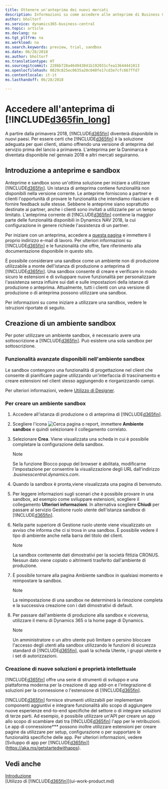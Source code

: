 ```yaml
---
title: Ottenere un'anteprima dei nuovi mercati
description: Informazioni su come accedere alle anteprime di Business Central.
author: bholtorf
ms.service: dynamics365-business-central
ms.topic: article
ms.devlang: na
ms.tgt_pltfrm: na
ms.workload: na
ms.search.keywords: preview, trial, sandbox
ms.date: 06/28/2018
ms.author: bholtorf
ms.translationtype: HT
ms.sourcegitcommit: 2286b728a464943841b192031cfea13644441013
ms.openlocfilehash: 0829c825ec0635a20c040fe17cd3e7cfc667ffd7
ms.contentlocale: it-it
ms.lasthandoff: 06/28/2018

---
```

# <a name="access-to-the-included365finlongincludesd365finlongmdmd-preview"></a>Accedere all'anteprima di [!INCLUDE[d365fin_long](includes/d365fin_long_md.md)]
A partire dalla primavera 2018, [!INCLUDE[d365fin](includes/d365fin_md.md)] diventerà disponibile in nuovi paesi. Per essere certi che [!INCLUDE[d365fin](includes/d365fin_md.md)] è la soluzione adeguata per quei clienti, stiamo offrendo una versione di anteprima del servizio prima del lancio a primavera. L'anteprima per la Danimarca è diventata disponibile nel gennaio 2018 e altri mercati seguiranno.  

## <a name="getting-started-with-previews-and-sandboxes"></a>Introduzione a anteprime e sandbox
Anteprime e sandbox sono un'ottima soluzione per iniziare a utilizzare [!INCLUDE[d365fin](includes/d365fin_md.md)]. Un istanza di anteprima contiene funzionalità non disponibili nella versione corrente. Le anteprime forniscono a partner e clienti l'opportunità di provare le funzionalità che intendiamo rilasciare e di fornire feedback sulle stesse. Sebbene le anteprime siano soprattutto destinate ai partner, anche i clienti sono invitati a utilizzarle per un tempo limitato. L'anteprima corrente di [!INCLUDE[d365fin](includes/d365fin_md.md)] contiene la maggior parte delle funzionalità disponibili in Dynamics NAV 2018, la cui configurazione in genere richiede l'assistenza di un partner.

Per iniziare con un anteprima, accedere a [questa pagina](https://go.microsoft.com/fwlink/?linkid=866045) e immettere il proprio indirizzo e-mail di lavoro. Per ulteriori informazioni su [!INCLUDE[d365fin](includes/d365fin_md.md)] e le funzionalità che offre, fare riferimento alla documentazione disponibile in questo sito.

È possibile considerare una sandbox come un ambiente non di produzione utilizzabile a monte dell'istanza di produzione o anteprima di [!INCLUDE[d365fin](includes/d365fin_md.md)]. Una sandbox consente di creare e verificare in modo sicuro le estensioni e di sviluppare nuove funzionalità per personalizzare l'assistenza senza influire sui dati e sulle impostazioni della istanze di produzione o anteprima. Attualmente, tutti i clienti con una versione di produzione o di anteprima possono utilizzare una sandbox.

Per informazioni su come iniziare a utilizzare una sandbox, vedere le istruzioni riportate di seguito.

## <a name="creating-a-sandbox-environment"></a>Creazione di un ambiente sandbox
Per poter utilizzare un ambiente sandbox, è necessario avere una sottoscrizione a [!INCLUDE[d365fin](includes/d365fin_md.md)]. Può esistere una sola sandbox per sottoscrizione.

### <a name="advanced-functionality-available-in-a-sandbox-environment"></a>Funzionalità avanzate disponibili nell'ambiente sandbox
Le sandbox contengono una funzionalità di progettazione nel client che consente di pianificare pagine utilizzando un'interfaccia di trascinamento e creare estensioni nel client stesso aggiungendo e riorganizzando campi.

Per ulteriori informazioni, vedere [Utilizzo di Designer](https://docs.microsoft.com/en-us/dynamics-nav/developer/devenv-inclient-designer).

### <a name="to-create-a-sandbox-environment"></a>Per creare un ambiente sandbox
1.  Accedere all'istanza di produzione o di anteprima di [!INCLUDE[d365fin](includes/d365fin_md.md)].  
2.  Scegliere l'icona ![Cerca pagina o report](media/ui-search/search_small.png "icona Cerca pagina o report"), immettere **Ambiente sandbox** e quindi selezionare il collegamento correlato.
3.  Selezionare **Crea**. Viene visualizzata una scheda in cui è possibile completare la configurazione della sandbox.

    > [!Note]
    > Se la funzione Blocco popup del browser è abilitata, modificarne l'impostazione per consentire la visualizzazione degli URL dall'indirizzo *.businesscentral.dynamics.com*.  

4.  Quando la sandbox è pronta,viene visualizzata una pagina di benvenuto.  
5.  Per leggere informazioni sugli scenari che è possibile provare in una sandbox, ad esempio come sviluppare estensioni, scegliere il collegamento **Ulteriori informazioni**. In alternativa scegliere **Chiudi** per passare al servizio Gestione ruolo utente dell'istanza sandbox di [!INCLUDE[d365fin](includes/d365fin_md.md)].  
6.  Nella parte superiore di Gestione ruolo utente viene visualizzato un avviso che informa che ci si trova in una sandbox. È possibile vedere il tipo di ambiente anche nella barra del titolo del client.

    > [!Note]
    > La sandbox contenente dati dimostrativi per la società fittizia CRONUS. Nessun dato viene copiato o altrimenti trasferito dall'ambiente di produzione.  

7.  È possibile tornare alla pagina Ambiente sandbox in qualsiasi momento e reimpostare la sandbox.

    > [!Note]
    > La reimpostazione di una sandbox ne determinerà la rimozione completa e la successiva creazione con i dati dimostrativi di default.  

8.  Per passare dall'ambiente di produzione alla sandbox e viceversa, utilizzare il menu di Dynamics 365 o la home page di Dynamics.

    > [!Note]
    > Un amministratore o un altro utente può limitare o persino bloccare l'accesso degli utenti alla sandbox utilizzando le funzioni di sicurezza standard di [!INCLUDE[d365fin](includes/d365fin_md.md)], quali la scheda Utente, i gruppi utente e i set di autorizzazioni.  

### <a name="building-new-solutions-and-intellectual-property"></a>Creazione di nuove soluzioni e proprietà intellettuale
[!INCLUDE[d365fin](includes/d365fin_md.md)] offre una serie di strumenti di sviluppo e una piattaforma moderna per la creazione di app add-on e l'integrazione di soluzioni per la connessione o l'estensione di [!INCLUDE[d365fin](includes/d365fin_md.md)].

[!INCLUDE[d365fin](includes/d365fin_md.md)] fornisce strumenti utilizzabili per implementare componenti aggiuntivi e integrare funzionalità allo scopo di aggiungere nuove esperienze end-to-end specifiche del settore o di integrare soluzioni di terze parti. Ad esempio, è possibile utilizzare un'API per creare un app allo scopo di scambiare dati tra [!INCLUDE[d365fin](includes/d365fin_md.md)] l'app per le retribuzioni. Le app di connessione*** possono inoltre utilizzare estensioni per creare pagine da utilizzare per setup, configurazione o per supportare le funzionalità specifiche delle app. Per ulteriori informazioni, vedere [Sviluppo di app per [!INCLUDE[d365fin](includes/d365fin_md.md)]](https://aka.ms/getstartedwithapps).

## <a name="see-also"></a>Vedi anche
[Introduzione](product-get-started.md)  
[Utilizzo di [!INCLUDE[d365fin](includes/d365fin_md.md)]](ui-work-product.md)  

